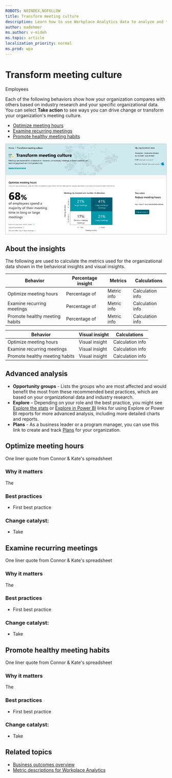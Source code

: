 ```yaml
---
ROBOTS: NOINDEX,NOFOLLOW
title: Transform meeting culture
description: Learn how to use Workplace Analytics data to analyze and transform your organization's meeting culture
author: madehmer
ms.author: v-mideh
ms.topic: article
localization_priority: normal 
ms.prod: wpa
---
```


# Transform meeting culture

Employees 

Each of the following behaviors show how your organization compares with others based on industry research and your specific organizational data. You can select **Take action** to see ways you can drive change or transform your organization's meeting culture.

* [Optimize meeting hours](#optimize-meeting-hours)
* [Examine recurring meetings](#examine-recurring-meetings)
* [Promote healthy meeting habits](#promote-healthy-meeting-habits)

![Transform meeting culture page](../images/wpa/use/transform-meetings.png)

## About the insights

The following are used to calculate the metrics used for the organizational data shown in the behavioral insights and visual insights.

|Behavior |Percentage insight | Metrics |Calculations |
|---------|--------|--------------------|----------------------|
|Optimize meeting hours |Percentage of  |Metric info|Calculation info |
|Examine recurring meetings |Percentage of  |Metric info |Calculation info |
|Promote healthy meeting habits |Percentage of  |Metric info |Calculation info |

|Behavior |Visual insight | Calculations |
|---------|--------|----------------------|
|Optimize meeting hours  |Visual insight  |Calculation info |
|Examine recurring meetings |Visual insight  |Calculation info |
|Promote healthy meeting habits |Visual insight  |Calculation info |

## Advanced analysis

* **Opportunity groups** - Lists the groups who are most affected and would benefit the most from these recommended best practices, which are based on your organizational data and industry research.
* **Explore**  – Depending on your role and the best practice, you might see [Explore the stats](explore-intro.md) or [Explore in Power BI](../tutorials/power-bi-intro.md) links for using Explore or Power BI reports for more advanced analysis, including more detailed charts and reports.
* **Plans** - As a business leader or a program manager, you can use this link to create and track [Plans](../Tutorials/solutionsv2-intro.md) for your organization.

## Optimize meeting hours 

One liner quote from Connor & Kate's spreadsheet

### Why it matters

The

### Best practices

* First best practice

### Change catalyst: <action>

* Take

## Examine recurring meetings

One liner quote from Connor & Kate's spreadsheet

### Why it matters

The

### Best practices

* First best practice

### Change catalyst: <action>

* Take

## Promote healthy meeting habits

One liner quote from Connor & Kate's spreadsheet

### Why it matters

The

### Best practices

* First best practice

### Change catalyst: <action>

* Take


## Related topics

* [Business outcomes overview](insights.md)
* [Metric descriptions for Workplace Analytics](metric-definitions.md)
